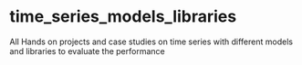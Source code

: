 # time_series_models_libraries
All Hands on projects and case studies on time series with different models and libraries  to evaluate the performance
